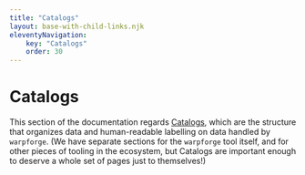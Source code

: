 ```yaml
---
title: "Catalogs"
layout: base-with-child-links.njk
eleventyNavigation:
    key: "Catalogs"
    order: 30
---
```


Catalogs
========

This section of the documentation regards [Catalogs](/glossary.md#catalog), which are the structure that organizes data and human-readable labelling on data handled by `warpforge`. 
(We have separate sections for the `warpforge` tool itself, and for other pieces of tooling in the ecosystem, but Catalogs are important enough to deserve a whole set of pages just to themselves!)
